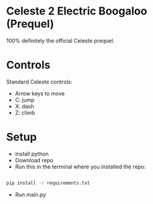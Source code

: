 ﻿# Celeste 2 Electric Boogaloo (Prequel)

100% definitely the official Celeste prequel.


# Controls

Standard Celeste controls:

- Arrow keys to move
- C: jump
- X: dash
- Z: climb


# Setup

- Install python
- Download repo
- Run this in the terminal where you installed the repo:

~~~bash

pip install -r requirements.txt

~~~

- Run main.py
